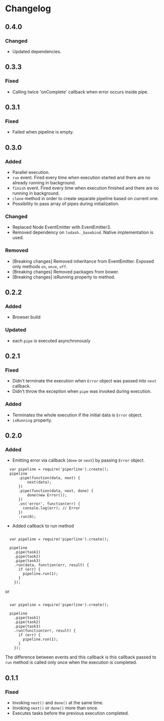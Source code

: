 # Changelog

## 0.4.0
### Changed
- Updated dependencies.

## 0.3.3
### Fixed
- Calling twice 'onComplete' callback when error occurs inside pipe.

## 0.3.1

### Fixed
- Failed when pipeline is empty.

## 0.3.0

### Added
- Parallel execution.
- ``run`` event. Fired every time when execution started and there are no already running in background.  
- ``finish`` event. Fired every time when execution finished and there are no running in background.
- ``clone`` method in order to create separate pipeline based on current one.
- Possibility to pass array of pipes during initialization.

### Changed
- Replaced Node EventEmitter with EventEmitter3.
- Removed dependency on ``lodash._basebind``. Native implementation is used.

### Removed
- [Breaking changes] Removed inheritance from EventEmitter. Exposed only methods ``on``, ``once``, ``off``.
- [Breaking changes] Removed packages from bower.
- [Breaking changes] isRunning property to method.

## 0.2.2

### Added

* Browser build

### Updated

* each ``pipe`` is executed asynchronously


## 0.2.1

### Fixed

* Didn't terminate the execution when ``Error`` object was passed into ``next`` callback.
* Didn't throw the exception when ``pipe`` was invoked during execution.

### Added

* Terminates the whole execution if the initial data is ``Error`` object.
* ``isRunning`` property.

## 0.2.0

### Added

* Emitting error via callback (``done`` or ``next``) by passing ``Error`` object.

```
  var pipeline = require('piperline').create();
  pipeline
      .pipe(function(data, next) {
          next(data);
      })
      .pipe(function(data, next, done) {
          done(new Error());
      })
      .on('error', function(err) {
        console.log(err); // Error
      })
      .run(0);

```

* Added callback to run method

```

  var pipeline = require('piperline').create();

  pipeline
    .pipe(task1)
    .pipe(task2)
    .pipe(task3)
    .run(data, function(err, result) {
      if (err) {
        pipeline.run(1);
      }
    });

```

or

```

  var pipeline = require('piperline').create();

  pipeline
    .pipe(task1)
    .pipe(task2)
    .pipe(task3)
    .run(function(err, result) {
      if (err) {
        pipeline.run(1);
      }
    });

```

The difference between events and this callback is this callback passed to ``run`` method is called only once when the execution is completed.

## 0.1.1

### Fixed

* Invoking ``next()`` and ``done()`` at the same time.
* Invoking ``next()`` or ``done()`` more than once.
* Executes tasks before the previous execution completed.
